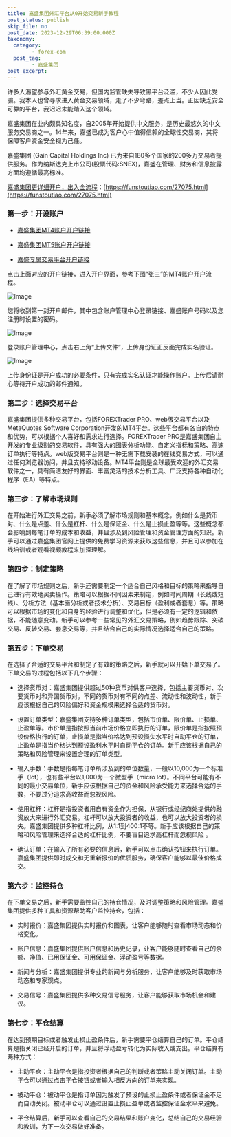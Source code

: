 ```yaml
---
title: 嘉盛集团外汇平台从0开始交易新手教程
post_status: publish
skip_file: no
post_date: 2023-12-29T06:39:00.000Z
taxonomy:
  category:
        - forex-com
  post_tag:
        - 嘉盛集团
post_excerpt: 
---
```

许多人渴望参与外汇黄金交易，但国内监管缺失导致黑平台泛滥，不少人因此受骗。我本人也曾寻求进入黄金交易领域，走了不少弯路，差点上当。正因缺乏安全可靠的平台，我迟迟未能踏入这个领域。

嘉盛集团在业内颇具知名度，自2005年开始提供中文服务，是历史最悠久的中文服务交易商之一。14年来，嘉盛已成为客户心中值得信赖的全球性交易商，其将保障客户资金安全视为己任。

嘉盛集团 (Gain Capital Holdings Inc) 已为来自180多个国家的200多万交易者提供服务。作为纳斯达克上市公司(股票代码:SNEX)，嘉盛在管理、财务和信息披露方面均遵循最高标准。

[嘉盛集团更详细开户，出入金流程](https://funstoutiao.com/27075.html)：[https://funstoutiao.com/27075.html](https://funstoutiao.com/27075.html)

### 第一步：开设账户

* [嘉盛集团MT4账户开户链接](https://s.ssgg.net/jsmt4)

* [嘉盛集团MT5账户开户链接](https://s.ssgg.net/jsmt5)

* [嘉盛专属交易平台开户链接](https://s.ssgg.net/js)

点击上面对应的开户链接，进入开户界面，参考下图“张三”的MT4账户开户流程。

![Image](https://prod-files-secure.s3.us-west-2.amazonaws.com/39ed1227-6d7d-4570-be36-9ccd4a2c4241/7a167aea-686b-400d-af59-4e18eb607a40/640.png?X-Amz-Algorithm=AWS4-HMAC-SHA256&X-Amz-Content-Sha256=UNSIGNED-PAYLOAD&X-Amz-Credential=ASIAZI2LB4667WXR5PUY%2F20250826%2Fus-west-2%2Fs3%2Faws4_request&X-Amz-Date=20250826T101309Z&X-Amz-Expires=3600&X-Amz-Security-Token=IQoJb3JpZ2luX2VjEBoaCXVzLXdlc3QtMiJHMEUCIQCm4EBkDO6lKvs5%2BIj%2BtmgrUF38%2F5%2F9C%2BQr%2BL2yTJS8hQIgWSc%2FVODyvfGngUl1%2B1S%2FQwC4ml%2F037ii3%2FIQI%2BNSpNIq%2FwMIcxAAGgw2Mzc0MjMxODM4MDUiDF9LzEPBGZ5cg8cbSyrcA4cyUWJESv%2BCkWMI3%2FRHDnO%2FGDyFCFkpOWEUKnD05DiBicsmuqN5%2BaKEBXa%2FnC1oEUy8BiNnoZw8tzsx1j5gTuic3e5BxTgrNxCKtQZUTGspMwhu8fgZDh%2F0ha%2FGJDW%2BZs%2BoxRm5E%2FOa%2BQQSfDjianr0coBazwoDF%2B6yeOc82UB5YIZAe2Sl%2B5lG%2BChPH6xxsZSwH0aHxqkDjGW%2FXHaaPgRmQuVfc%2FB3fTAVPILUYtI3WIYTe7NXxN7iklFwAO18HR84fIQGLeVUa%2BMwJ2nFVxCEaTle0aGBbiBljPZdYVPdkrdCEZcxEfPw2x4ytAhOcQkTNDZkQGx02m%2BeEighj5TxKU6sNkiWZkVLAncIxXteca%2BT1ASkuXofzLn7TMtPRYC%2FYUkxMPxeknLp0Yj7yjpQobIE%2BVwxIMDsvzHZpvA%2FfAtJgGA5L6SjmMiUOKNNkhdolUC9r2Q1bj8CdHUbfSambroKGU2WE1BgAemR1oyKdjHyV%2BSS%2BxzqX88edj%2FuIJizXK8v4qO9u2%2BOjEpazZOZZzcGTKfQJtdIORaOm1P%2FyxmmlhjRh3B06R0yZB4oG%2F10WNKdK1To87%2BNAAWiRAMXGYQAHF6tbofchfS9OXEfGOr6lT93AIU1F%2Bn8MJ2EtsUGOqUBhbS8RhNq7EVq4F3Lj%2BGZ3YgfrQ7HUAK44dr%2FKwRjh7RtJ4YNNIkb1HeI%2B1gxNbuFjwdBtsDQJHdinOGyuLYfXejRChEnTp1mEt0Zzoc50BuqAjoQuxhAExH%2FQ95yM6%2F1002nYvLphPGqHfo%2B3uluyLgvEd%2B8u5XlVbPBBXv1tyuMAUlzKpOaru02WZHLsn9vb%2FUp%2BVm1nmbKsBSIZ7Yw8Ol54QMs&X-Amz-Signature=1caedcd27bc0d6cb3605d1f791f716527c3d5d7ad22157016bb55b61e3bbcada&X-Amz-SignedHeaders=host&x-amz-checksum-mode=ENABLED&x-id=GetObject)

您将收到第一封开户邮件，其中包含账户管理中心登录链接、嘉盛账户号码以及您注册时设置的密码。

![Image](https://prod-files-secure.s3.us-west-2.amazonaws.com/39ed1227-6d7d-4570-be36-9ccd4a2c4241/eaa1c6b3-2877-4284-a0e1-530e222c27fb/image.png?X-Amz-Algorithm=AWS4-HMAC-SHA256&X-Amz-Content-Sha256=UNSIGNED-PAYLOAD&X-Amz-Credential=ASIAZI2LB4667WXR5PUY%2F20250826%2Fus-west-2%2Fs3%2Faws4_request&X-Amz-Date=20250826T101309Z&X-Amz-Expires=3600&X-Amz-Security-Token=IQoJb3JpZ2luX2VjEBoaCXVzLXdlc3QtMiJHMEUCIQCm4EBkDO6lKvs5%2BIj%2BtmgrUF38%2F5%2F9C%2BQr%2BL2yTJS8hQIgWSc%2FVODyvfGngUl1%2B1S%2FQwC4ml%2F037ii3%2FIQI%2BNSpNIq%2FwMIcxAAGgw2Mzc0MjMxODM4MDUiDF9LzEPBGZ5cg8cbSyrcA4cyUWJESv%2BCkWMI3%2FRHDnO%2FGDyFCFkpOWEUKnD05DiBicsmuqN5%2BaKEBXa%2FnC1oEUy8BiNnoZw8tzsx1j5gTuic3e5BxTgrNxCKtQZUTGspMwhu8fgZDh%2F0ha%2FGJDW%2BZs%2BoxRm5E%2FOa%2BQQSfDjianr0coBazwoDF%2B6yeOc82UB5YIZAe2Sl%2B5lG%2BChPH6xxsZSwH0aHxqkDjGW%2FXHaaPgRmQuVfc%2FB3fTAVPILUYtI3WIYTe7NXxN7iklFwAO18HR84fIQGLeVUa%2BMwJ2nFVxCEaTle0aGBbiBljPZdYVPdkrdCEZcxEfPw2x4ytAhOcQkTNDZkQGx02m%2BeEighj5TxKU6sNkiWZkVLAncIxXteca%2BT1ASkuXofzLn7TMtPRYC%2FYUkxMPxeknLp0Yj7yjpQobIE%2BVwxIMDsvzHZpvA%2FfAtJgGA5L6SjmMiUOKNNkhdolUC9r2Q1bj8CdHUbfSambroKGU2WE1BgAemR1oyKdjHyV%2BSS%2BxzqX88edj%2FuIJizXK8v4qO9u2%2BOjEpazZOZZzcGTKfQJtdIORaOm1P%2FyxmmlhjRh3B06R0yZB4oG%2F10WNKdK1To87%2BNAAWiRAMXGYQAHF6tbofchfS9OXEfGOr6lT93AIU1F%2Bn8MJ2EtsUGOqUBhbS8RhNq7EVq4F3Lj%2BGZ3YgfrQ7HUAK44dr%2FKwRjh7RtJ4YNNIkb1HeI%2B1gxNbuFjwdBtsDQJHdinOGyuLYfXejRChEnTp1mEt0Zzoc50BuqAjoQuxhAExH%2FQ95yM6%2F1002nYvLphPGqHfo%2B3uluyLgvEd%2B8u5XlVbPBBXv1tyuMAUlzKpOaru02WZHLsn9vb%2FUp%2BVm1nmbKsBSIZ7Yw8Ol54QMs&X-Amz-Signature=13012cfaacb73d4c49c8e5ef0f85d9c7a273f87b23344d947884472ffdfbad58&X-Amz-SignedHeaders=host&x-amz-checksum-mode=ENABLED&x-id=GetObject)

登录账户管理中心，点击右上角“上传文件”，上传身份证正反面完成实名验证。

![Image](https://prod-files-secure.s3.us-west-2.amazonaws.com/39ed1227-6d7d-4570-be36-9ccd4a2c4241/54090639-09fc-46b4-a135-e0289f707147/image.png?X-Amz-Algorithm=AWS4-HMAC-SHA256&X-Amz-Content-Sha256=UNSIGNED-PAYLOAD&X-Amz-Credential=ASIAZI2LB4667WXR5PUY%2F20250826%2Fus-west-2%2Fs3%2Faws4_request&X-Amz-Date=20250826T101310Z&X-Amz-Expires=3600&X-Amz-Security-Token=IQoJb3JpZ2luX2VjEBoaCXVzLXdlc3QtMiJHMEUCIQCm4EBkDO6lKvs5%2BIj%2BtmgrUF38%2F5%2F9C%2BQr%2BL2yTJS8hQIgWSc%2FVODyvfGngUl1%2B1S%2FQwC4ml%2F037ii3%2FIQI%2BNSpNIq%2FwMIcxAAGgw2Mzc0MjMxODM4MDUiDF9LzEPBGZ5cg8cbSyrcA4cyUWJESv%2BCkWMI3%2FRHDnO%2FGDyFCFkpOWEUKnD05DiBicsmuqN5%2BaKEBXa%2FnC1oEUy8BiNnoZw8tzsx1j5gTuic3e5BxTgrNxCKtQZUTGspMwhu8fgZDh%2F0ha%2FGJDW%2BZs%2BoxRm5E%2FOa%2BQQSfDjianr0coBazwoDF%2B6yeOc82UB5YIZAe2Sl%2B5lG%2BChPH6xxsZSwH0aHxqkDjGW%2FXHaaPgRmQuVfc%2FB3fTAVPILUYtI3WIYTe7NXxN7iklFwAO18HR84fIQGLeVUa%2BMwJ2nFVxCEaTle0aGBbiBljPZdYVPdkrdCEZcxEfPw2x4ytAhOcQkTNDZkQGx02m%2BeEighj5TxKU6sNkiWZkVLAncIxXteca%2BT1ASkuXofzLn7TMtPRYC%2FYUkxMPxeknLp0Yj7yjpQobIE%2BVwxIMDsvzHZpvA%2FfAtJgGA5L6SjmMiUOKNNkhdolUC9r2Q1bj8CdHUbfSambroKGU2WE1BgAemR1oyKdjHyV%2BSS%2BxzqX88edj%2FuIJizXK8v4qO9u2%2BOjEpazZOZZzcGTKfQJtdIORaOm1P%2FyxmmlhjRh3B06R0yZB4oG%2F10WNKdK1To87%2BNAAWiRAMXGYQAHF6tbofchfS9OXEfGOr6lT93AIU1F%2Bn8MJ2EtsUGOqUBhbS8RhNq7EVq4F3Lj%2BGZ3YgfrQ7HUAK44dr%2FKwRjh7RtJ4YNNIkb1HeI%2B1gxNbuFjwdBtsDQJHdinOGyuLYfXejRChEnTp1mEt0Zzoc50BuqAjoQuxhAExH%2FQ95yM6%2F1002nYvLphPGqHfo%2B3uluyLgvEd%2B8u5XlVbPBBXv1tyuMAUlzKpOaru02WZHLsn9vb%2FUp%2BVm1nmbKsBSIZ7Yw8Ol54QMs&X-Amz-Signature=1f5a30dbcb758d4a8bc85a5bd822c97b03db96bfca05b8e32c8b62e045111758&X-Amz-SignedHeaders=host&x-amz-checksum-mode=ENABLED&x-id=GetObject)

上传身份证是开户成功的必要条件，只有完成实名认证才能操作账户。上传后请耐心等待开户成功的邮件通知。

### 第二步：选择交易平台

嘉盛集团提供多种交易平台，包括FOREXTrader PRO、web版交易平台以及MetaQuotes Software Corporation开发的MT4平台。这些平台都有各自的特点和优势，可以根据个人喜好和需求进行选择。FOREXTrader PRO是嘉盛集团自主开发的专业级别的交易软件，具有强大的图表分析功能、自定义指标和策略、高速订单执行等特点。web版交易平台则是一种无需下载安装的在线交易方式，可以通过任何浏览器访问，并且支持移动设备。MT4平台则是全球最受欢迎的外汇交易软件之一，具有简洁友好的界面、丰富灵活的技术分析工具、广泛支持各种自动化程序（EA）等特点。

### 第三步：了解市场规则

在开始进行外汇交易之前，新手必须了解市场规则和基本概念，例如什么是货币对、什么是点差、什么是杠杆、什么是保证金、什么是止损止盈等等。这些概念都会影响到每笔订单的成本和收益，并且涉及到风险管理和资金管理方面的知识。新手可以通过嘉盛集团官网上提供的免费学习资源来获取这些信息，并且可以参加在线培训或者观看视频教程来加深理解。

### 第四步：制定策略

在了解了市场规则之后，新手还需要制定一个适合自己风格和目标的策略来指导自己进行有效地买卖操作。策略可以根据不同因素来制定，例如时间周期（长线或短线）、分析方法（基本面分析或者技术分析）、交易目标（盈利或者套息）等。策略可以根据市场的变化和自身的经验进行调整和优化，但是必须有一定的逻辑和依据，不能随意变动。新手可以参考一些常见的外汇交易策略，例如趋势跟踪、突破交易、反转交易、套息交易等，并且结合自己的实际情况选择适合自己的策略。

### 第五步：下单交易

在选择了合适的交易平台和制定了有效的策略之后，新手就可以开始下单交易了。下单交易的过程包括以下几个步骤：

* 选择货币对：嘉盛集团提供超过50种货币对供客户选择，包括主要货币对、次要货币对和异国货币对。不同的货币对有不同的点差、流动性和波动性，新手应该根据自己的风险偏好和资金规模来选择合适的货币对。

* 设置订单类型：嘉盛集团支持多种订单类型，包括市价单、限价单、止损单、止盈单等。市价单是指按照当前市场价格立即执行的订单，限价单是指按照预设价格执行的订单，止损单是指当价格达到预设损失水平时自动平仓的订单，止盈单是指当价格达到预设盈利水平时自动平仓的订单。新手应该根据自己的策略和风险管理来设置合理的订单类型。

* 输入手数：手数是指每笔订单所涉及到的单位数量，一般以10,000为一个标准手（lot），也有些平台以1,000为一个微型手（micro lot）。不同平台可能有不同的最小交易单位，新手应该根据自己的资金和风险承受能力来选择合适的手数，不要过分追求高收益而忽视风险。

* 使用杠杆：杠杆是指投资者用自有资金作为担保，从银行或经纪商处提供的融资放大来进行外汇交易。杠杆可以放大投资者的收益，也可以放大投资者的损失。嘉盛集团提供多种杠杆比例，从1:1到400:1不等。新手应该根据自己的策略和风险管理来选择合适的杠杆比例，不要盲目追求高杠杆而忽视风险 。

* 确认订单：在输入了所有必要的信息后，新手可以点击确认按钮来执行订单。嘉盛集团提供即时成交和无重新报价的优质服务，确保客户能够以最佳价格成交。

### 第六步：监控持仓

在下单交易之后，新手需要监控自己的持仓情况，及时调整策略和风险管理。嘉盛集团提供多种工具和资源帮助客户监控持仓，包括：

* 实时报价：嘉盛集团提供实时报价和图表，让客户能够随时查看市场动态和价格变化。

* 账户信息：嘉盛集团提供账户信息和历史记录，让客户能够随时查看自己的余额、净值、已用保证金、可用保证金、浮动盈亏等数据。

* 新闻与分析：嘉盛集团提供专业的新闻与分析服务，让客户能够及时获取市场动态和专家观点。

* 交易信号：嘉盛集团提供多种交易信号服务，让客户能够获取市场机会和建议。

### 第七步：平仓结算

在达到预期目标或者触发止损止盈条件后，新手需要平仓结算自己的订单。平仓结算是指关闭已经开启的订单，并且将浮动盈亏转化为实际收入或支出。平仓结算有两种方式：

* 主动平仓：主动平仓是指投资者根据自己的判断或者策略主动关闭订单。主动平仓可以通过点击平仓按钮或者输入相反方向的订单来实现。

* 被动平仓：被动平仓是指订单因为触发了预设的止损止盈条件或者保证金不足而自动关闭。被动平仓可以通过设置止损止盈单或者监控保证金水平来避免。

* 平仓结算后，新手可以查看自己的交易结果和账户变化，总结自己的交易经验和教训，为下一次交易做好准备。